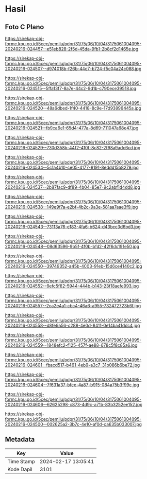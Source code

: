 # Hasil

## Foto C Plano

https://sirekap-obj-formc.kpu.go.id/5cec/pemilu/pdpr/31/75/06/10/04/3175061004095-20240216-024457--e51eb828-2f5d-45da-9fb1-2b8cf2d1465e.jpg

https://sirekap-obj-formc.kpu.go.id/5cec/pemilu/pdpr/31/75/06/10/04/3175061004095-20240216-024507--d974018b-f26b-44c7-b724-f5c04a24c088.jpg

https://sirekap-obj-formc.kpu.go.id/5cec/pemilu/pdpr/31/75/06/10/04/3175061004095-20240216-024515--5ffa13f7-8a7e-44c2-9d1b-c790ece39518.jpg

https://sirekap-obj-formc.kpu.go.id/5cec/pemilu/pdpr/31/75/06/10/04/3175061004095-20240216-024520--48a6dbed-1f40-4418-8c9e-17d93896445a.jpg

https://sirekap-obj-formc.kpu.go.id/5cec/pemilu/pdpr/31/75/06/10/04/3175061004095-20240216-024521--fb9ca6e1-65d4-477a-8d69-711047a68e47.jpg

https://sirekap-obj-formc.kpu.go.id/5cec/pemilu/pdpr/31/75/06/10/04/3175061004095-20240216-024529--730d358b-44f2-410f-8c82-2f98a9adc6cd.jpg

https://sirekap-obj-formc.kpu.go.id/5cec/pemilu/pdpr/31/75/06/10/04/3175061004095-20240216-024534--5c1a4b10-ce05-4177-8191-8eddd15b8279.jpg

https://sirekap-obj-formc.kpu.go.id/5cec/pemilu/pdpr/31/75/06/10/04/3175061004095-20240216-024537--2b87fac9-df89-4b04-85e7-9c2abf1d4dd8.jpg

https://sirekap-obj-formc.kpu.go.id/5cec/pemilu/pdpr/31/75/06/10/04/3175061004095-20240216-024538--149e9f7a-e2bf-4b2c-9a3e-581aa7aae3f9.jpg

https://sirekap-obj-formc.kpu.go.id/5cec/pemilu/pdpr/31/75/06/10/04/3175061004095-20240216-024543--73113a76-e183-4fa6-b624-d43bcc3d6bd3.jpg

https://sirekap-obj-formc.kpu.go.id/5cec/pemilu/pdpr/31/75/06/10/04/3175061004095-20240216-024548--08d63596-9b5f-4f0b-bfd2-42f6dc191e50.jpg

https://sirekap-obj-formc.kpu.go.id/5cec/pemilu/pdpr/31/75/06/10/04/3175061004095-20240216-024550--39749352-a45b-4003-91eb-15d6ce4140c2.jpg

https://sirekap-obj-formc.kpu.go.id/5cec/pemilu/pdpr/31/75/06/10/04/3175061004095-20240216-024552--9efc5f82-5944-444b-b143-23f18aefe993.jpg

https://sirekap-obj-formc.kpu.go.id/5cec/pemilu/pdpr/31/75/06/10/04/3175061004095-20240216-024557--2ca2e4a1-cbc4-46a6-a955-732472723b6f.jpg

https://sirekap-obj-formc.kpu.go.id/5cec/pemilu/pdpr/31/75/06/10/04/3175061004095-20240216-024558--d8fe9a56-c288-4e0d-8411-0e14ba41ddc4.jpg

https://sirekap-obj-formc.kpu.go.id/5cec/pemilu/pdpr/31/75/06/10/04/3175061004095-20240216-024559--1848efc2-f125-457f-ae88-678c5f8c85a6.jpg

https://sirekap-obj-formc.kpu.go.id/5cec/pemilu/pdpr/31/75/06/10/04/3175061004095-20240216-024601--fbacd517-b461-4eb9-a3c7-31b086b6be72.jpg

https://sirekap-obj-formc.kpu.go.id/5cec/pemilu/pdpr/31/75/06/10/04/3175061004095-20240216-024604--7f631a37-bfce-4a87-b915-084a75b3f99c.jpg

https://sirekap-obj-formc.kpu.go.id/5cec/pemilu/pdpr/31/75/06/10/04/3175061004095-20240216-024606--62625298-c873-4d9c-a71b-83b3252ee152.jpg

https://sirekap-obj-formc.kpu.go.id/5cec/pemilu/pdpr/31/75/06/10/04/3175061004095-20240216-024500--002625a2-3b7c-4e10-af0d-ca635b033007.jpg


## Metadata

| Key        | Value               |
| ---------- | ------------------- |
| Time Stamp | 2024-02-17 13:05:41 |
| Kode Dapil | 3101                |



